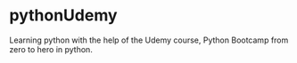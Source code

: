 # pythonUdemy
Learning python with the help of the Udemy course, Python Bootcamp from zero to hero in python.
